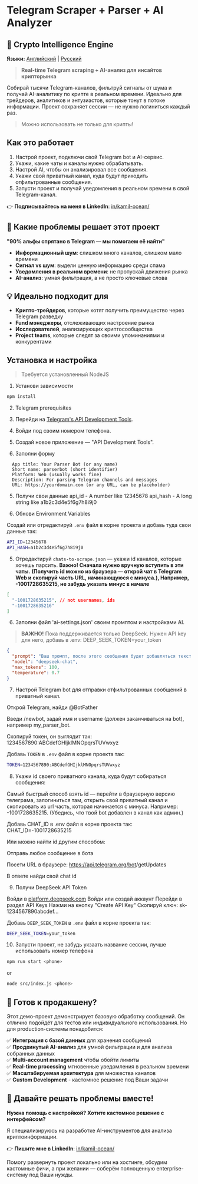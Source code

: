 # Telegram Scraper + Parser + AI Analyzer
## 🤖 Crypto Intelligence Engine

**Языки:** [Английский](README.md) | [Русский](README_RU.md)

> **Real-time Telegram scraping + AI-анализ для инсайтов крипторынка**

Собирай тысячи Telegram-каналов, фильтруй сигналы от шума и получай AI-аналитику по крипте в реальном времени.
Идеально для трейдеров, аналитиков и энтузиастов, которые тонут в потоке информации.
Проект сохраняет сессии — не нужно логиниться каждый раз.

> Можно использовать не только для крипты!

## Как это работает

1. Настрой проект, подключи свой Telegram bot и AI-сервис.
2. Укажи, какие чаты и каналы нужно обрабатывать.
3. Настрой AI, чтобы он анализировал все сообщения.
4. Укажи свой приватный канал, куда будут приходить отфильтрованные сообщения.
5. Запусти проект и получай уведомления в реальном времени в свой Telegram-канал.

👉 **Подписывайтесь на меня в LinkedIn**: [in/kamil-ocean/](https://www.linkedin.com/in/kamil-ocean/)

## 🚀 Какие проблемы решает этот проект

**"90% альфы спрятано в Telegram — мы помогаем её найти"**

- **Информационный шум**: слишком много каналов, слишком мало времени
- **Сигнал vs шум**: выдели ценную информацию среди спама
- **Уведомления в реальном времени**: не пропускай движения рынка
- **AI-анализ**: умная фильтрация, а не просто ключевые слова

## 💡 Идеально подходит для

- **Крипто-трейдеров**, которые хотят получить преимущество через Telegram разведку
- **Fund мэнеджеры**, отслеживающих настроение рынка
- **Исследователей**, анализирующих криптосообщества
- **Project teams**, которые следят за своими упоминаниями и конкурентами

## Установка и настройка

> Требуется установленный NodeJS

1. Установи зависимости
```bash
npm install
```

2. Telegram prerequisites

  1. Перейди на [Telegram's API Development Tools](https://my.telegram.org/).

  2. Войди под своим номером телефона.

  3. Создай новое приложение — "API Development Tools".
  
  4. Заполни форму

  ```text
    App title: Your Parser Bot (or any name)
    Short name: parserbot (short identifier)
    Platform: Web (usually works fine)
    Description: For parsing Telegram channels and messages
    URL: https://yourdomain.com (or any URL, can be placeholder)
  ```

  5. Получи свои данные
    api_id - A number like 12345678
    api_hash - A long string like a1b2c3d4e5f6g7h8i9j0

3. Обнови Environment Variables

Создай или отредактируй `.env` файл в корне проекта и добавь туда свои данные так:

```bash
API_ID=12345678
API_HASH=a1b2c3d4e5f6g7h8i9j0
```

5. Отредактируй `chats-to-scrape.json` — укажи id каналов, которые хочешь парсить.
**Важно! Сначала нужно вручную вступить в эти чаты.**
**(Получить id можно из браузера — открой чат в Telegram Web и скопируй часть URL, начинающуюся с минуса.), Например, -1001728635215, не забудь указать минус в начале**

```chats-to-scrape.json
[
  "-1001728635215", // not usernames, ids
  "-1001728635216"
]
```

6. Заполни файл 'ai-settings.json' своим промптом и настройками AI.

> **ВАЖНО!**
> Пока поддерживается только DeepSeek. Нужен API key для него, добавь в .env:
DEEP_SEEK_TOKEN=your_token

```ai-settings.json
{
  "prompt": "Ваш промпт, после этого сообщения будет добавляться текст сообщения из чата",
  "model": "deepseek-chat",
  "max_tokens": 100,
  "temperature": 0.7
}
```

7. Настрой Telegram bot для отправки отфильтрованных сообщений в приватный канал.

Открой Telegram, найди @BotFather

Введи /newbot, задай имя и username (должен заканчиваться на bot), например my_parser_bot.

Скопируй токен, он выглядит так: 1234567890:ABCdefGHIjklMNOpqrsTUVwxyz

Добавь `TOKEN` в `.env` файл в корне проекта так:

```bash
TOKEN=1234567890:ABCdefGHIjklMNOpqrsTUVwxyz
```

8. Укажи id своего приватного канала, куда будут собираться сообщения:

Самый быстрый способ взять id — перейти в браузерную версию телеграма, залогиниться там, открыть свой приватный канал и скопировать из url часть, которая начинается с минуса.
Например: -1001728635215.
(Убедись, что твой bot добавлен в канал как админ.)

Добавь CHAT_ID в .env файл в корне проекта так:
CHAT_ID=-1001728635215

Или можно найти id другим способом:

Отправь любое сообщение в бота

Посети URL в браузере:
https://api.telegram.org/bot<TOKEN>/getUpdates

В ответе найди свой chat id

9. Получи DeepSeek API Token

Войди в [platform.deepseek.com](platform.deepseek.com)
Войди или создай аккаунт
Перейди в раздел API Keys
Нажми на кнопку "Create API Key"
Скопируй ключ: sk-1234567890abcdef...


Добавь `DEEP_SEEK_TOKEN` в `.env` файл в корне проекта так:

```bash
DEEP_SEEK_TOKEN=your_token
```

10. Запусти проект, не забудь укзаать название сессии, лучше использовать номер телефона
```bash
npm run start <phone>
```

or

```bash
node src/index.js <phone>
```


## 🚀 Готов к продакшену?

Этот демо-проект демонстрирует базовую обработку сообщений.
Он отлично подойдёт для тестов или индивидуального использования.
Но для production-системы понадобится:

✅ **Интеграция с базой данных** для хранения сообщений  
✅ **Продвинутый AI-анализ** для умной фильтрации и для анализа собранных данных  
✅ **Multi-account management** чтобы обойти лимиты  
✅ **Real-time processing** мгновенные уведомления в реальном времени  
✅ **Масштабируемая архитектура** для множества каналов  
✅ **Custom Development** - кастомное решение под Ваши задачи  

## 🤝 Давайте решать проблемы вместе!

**Нужна помощь с настройкой? Хотите кастомное решение с интерфейсом?**

Я специализируюсь на разработке AI-инструментов для анализа криптоинформации.

👉 **Пишите мне в LinkedIn**: [in/kamil-ocean/](https://www.linkedin.com/in/kamil-ocean/)

Помогу развернуть проект локально или на хостинге, обсудим кастомные фичи,
а при желании — соберём полноценную enterprise-систему под Ваши нужды.
